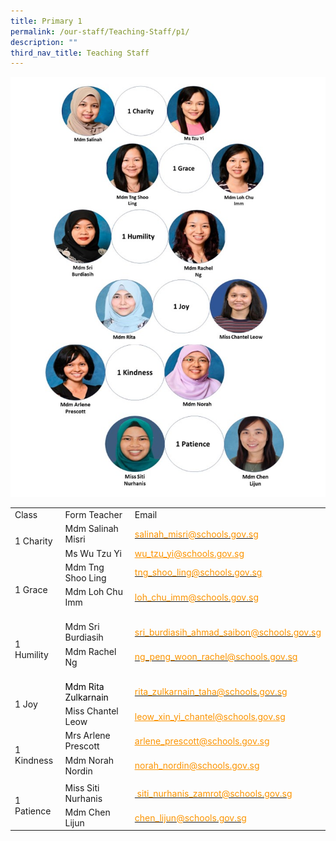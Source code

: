 ```yaml
---
title: Primary 1
permalink: /our-staff/Teaching-Staff/p1/
description: ""
third_nav_title: Teaching Staff
---
```

![](/images/new%20p1%2030%20june.jpg)

<table class="tg">
<tbody>
  <tr>
    <td class="tg-dgl5">Class</td>
    <td class="tg-dgl5">Form Teacher</td>
    <td class="tg-dgl5">Email</td>
  </tr>
  <tr>
    <td rowspan="3" class="tg-ktyi">1 Charity</td>
    <td class="tg-ktyi">Mdm Salinah Misri</td>
    <td class="tg-ktyi"><a rel="noopener noreferrer" target="_blank" href="mailto:salinah_misri@schools.gov.sg"><span style="color:#FC9400">salinah_misri@schools.gov.sg</span></a></td>
  </tr>
  <tr>
    <td class="tg-ktyi">Ms Wu Tzu Yi</td>
    <td class="tg-a2w0"><a href="mailto:wu\_tzu\_yi@schools.gov.sg"><span style="text-decoration:underline;color:#FC9400">wu_tzu_yi@schools.gov.sg</span></a></td>
  </tr>
  <tr>
    
  </tr>
  <tr>
    <td rowspan="2" class="tg-ktyi">1 Grace</td>
    <td class="tg-ktyi">Mdm Tng Shoo Ling</td>
    <td class="tg-ktyi"><a rel="noopener noreferrer" target="_blank" href="mailto:&nbsp;tng_shoo_ling@schools.gov.sg"><span style="color:#FC9400">tng_shoo_ling@schools.gov.sg</span></a></td>
  </tr>
  <tr>
    <td class="tg-ktyi">Mdm Loh Chu Imm<br><br><span style="background-color:initial"></span></td>
    <td class="tg-a2w0"><a rel="noopener noreferrer" target="_blank" href="mailto:loh_chu_imm@schools.gov.sg"><span style="color:#FC9400">loh_chu_imm@schools.gov.sg</span></a><br><br></td>
  </tr>
  <tr>
    <td rowspan="2" class="tg-ktyi">1 Humility</td>
    <td class="tg-ktyi">Mdm Sri Burdiasih</td>
    <td class="tg-ktyi"><a rel="noopener noreferrer" target="_blank" href="mailto:sri_burdiasih_ahmad_saibon@schools.gov.sg"><span style="color:#FC9400">sri_burdiasih_ahmad_saibon@schools.gov.sg</span></a></td>
  </tr>
  <tr>
    <td class="tg-ktyi">Mdm Rachel Ng<br><br></td>
    <td class="tg-dm87"><a rel="noopener noreferrer" target="_blank" href="mailto:ng_peng_woon_rachel@schools.gov.sg"><span style="color:#FC9400">ng_peng_woon_rachel@schools.gov.sg</span></a><br><br><a rel="noopener noreferrer" span=""></a></td>
  </tr>
  <tr>
    <td rowspan="2" class="tg-ktyi">1 Joy</td>
    <td class="tg-ktyi"><span style="color:#000">Mdm Rita Zulkarnain</span></td>
    <td class="tg-ktyi"><a rel="noopener noreferrer" target="_blank" href="mailto:rita_zulkarnain_taha@schools.gov.sg"><span style="color:#FC9400">rita_zulkarnain_taha@schools.gov.sg</span></a></td>
  </tr>
  <tr>
    <td class="tg-ktyi">Miss Chantel Leow</td>
    <td class="tg-a2w0"><a href="mailto:leow_xin_yi_chantel@schools.gov.sg"><span style="text-decoration:underline;color:#FC9400">leow_xin_yi_chantel@schools.gov.sg</span></a></td>
  </tr>
  <tr>
    <td rowspan="3" class="tg-ktyi">1 Kindness</td>
    <td class="tg-ktyi">Mrs Arlene Prescott</td>
    <td class="tg-a2w0"><a href="mailto:arlene_prescott@schools.gov.sg"><span style="text-decoration:underline;color:#FC9400">arlene_prescott@schools.gov.sg </span></a></td>
  </tr>
  <tr>
    <td class="tg-ktyi">Mdm Norah Nordin</td>
    <td class="tg-a2w0"><a rel="noopener noreferrer" target="_blank" href="mailto:norah_nordin@schools.gov.sg"><span style="text-decoration:underline;color:#FC9400">norah_nordin@schools.gov.sg</span></a> </td>
  </tr>
  <tr>
    <td class="tg-ktyi"></td>
    <td class="tg-a2w0"><a rel="noopener noreferrer" target="_blank" href="mailto:wong_hsiao_sien_lisa@moe.edu.sg"><span style="text-decoration:underline;color:#FC9400"></span></a></td>
  </tr>
  <tr>
    <td rowspan="2" class="tg-ktyi">1 Patience</td>
    <td class="tg-ktyi">Miss Siti Nurhanis</td>
    <td class="tg-ktyi"><a rel="noopener noreferrer" target="_blank" href="mailto:&nbsp;siti_nurhanis_zamrot@schools.gov.sg"><span style="color:#FC9400">&nbsp;siti_nurhanis_zamrot@schools.gov.sg</span></a></td>
  </tr>
  <tr>
    <td class="tg-ktyi">Mdm Chen Lijun</td>
    <td class="tg-ktyi"><a rel="noopener noreferrer" target="_blank" href="mailto:chen_lijun@schools.gov.sg"><span style="color:#FC9400">chen_lijun@schools.gov.sg</span></a></td>
</tr><tr>
  </tr>		
</tbody>
</table>